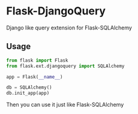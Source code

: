 Flask-DjangoQuery
=================

Django like query extension for Flask-SQLAlchemy

## Usage

```python
from flask import Flask
from flask.ext.djangoquery import SQLAlchemy

app = Flask(__name__)

db = SQLAlchemy()
db.init_app(app)
```

Then you can use it just like Flask-SQLAlchemy
